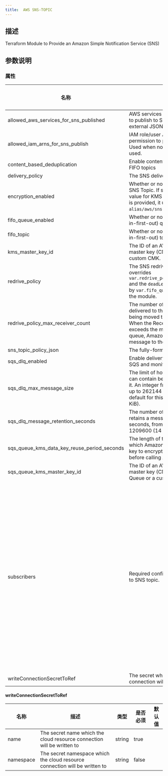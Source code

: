 ```yaml
---
title:  AWS SNS-TOPIC
---
```


## 描述

Terraform Module to Provide an Amazon Simple Notification Service (SNS)

## 参数说明


### 属性

 名称 | 描述 | 类型 | 是否必须 | 默认值 
 ------------ | ------------- | ------------- | ------------- | ------------- 
 allowed_aws_services_for_sns_published | AWS services that will have permission to publish to SNS topic. Used when no external JSON policy is used | list(string) | false |  
 allowed_iam_arns_for_sns_publish | IAM role/user ARNs that will have permission to publish to SNS topic. Used when no external json policy is used. | list(string) | false |  
 content_based_deduplication | Enable content-based deduplication for FIFO topics | bool | false |  
 delivery_policy | The SNS delivery policy as JSON. | string | false |  
 encryption_enabled | Whether or not to use encryption for SNS Topic. If set to `true` and no custom value for KMS key (kms_master_key_id) is provided, it uses the default `alias/aws/sns` KMS key. | bool | false |  
 fifo_queue_enabled | Whether or not to create a FIFO (first-in-first-out) queue | bool | false |  
 fifo_topic | Whether or not to create a FIFO (first-in-first-out) topic | bool | false |  
 kms_master_key_id | The ID of an AWS-managed customer master key (CMK) for Amazon SNS or a custom CMK. | string | false |  
 redrive_policy | The SNS redrive policy as JSON. This overrides `var.redrive_policy_max_receiver_count` and the `deadLetterTargetArn` (supplied by `var.fifo_queue = true`) passed in by the module. | string | false |  
 redrive_policy_max_receiver_count | The number of times a message is delivered to the source queue before being moved to the dead-letter queue. When the ReceiveCount for a message exceeds the maxReceiveCount for a queue, Amazon SQS moves the message to the dead-letter-queue. | number | false |  
 sns_topic_policy_json | The fully-formed AWS policy as JSON | string | false |  
 sqs_dlq_enabled | Enable delivery of failed notifications to SQS and monitor messages in queue. | bool | false |  
 sqs_dlq_max_message_size | The limit of how many bytes a message can contain before Amazon SQS rejects it. An integer from 1024 bytes (1 KiB) up to 262144 bytes (256 KiB). The default for this attribute is 262144 (256 KiB). | number | false |  
 sqs_dlq_message_retention_seconds | The number of seconds Amazon SQS retains a message. Integer representing seconds, from 60 (1 minute) to 1209600 (14 days). | number | false |  
 sqs_queue_kms_data_key_reuse_period_seconds | The length of time, in seconds, for which Amazon SQS can reuse a data key to encrypt or decrypt messages before calling AWS KMS again | number | false |  
 sqs_queue_kms_master_key_id | The ID of an AWS-managed customer master key (CMK) for Amazon SQS Queue or a custom CMK | string | false |  
 subscribers | Required configuration for subscibres to SNS topic. | map(object({\n    protocol = string\n    # The protocol to use. The possible values for this are: sqs, sms, lambda, application. (http or https are partially supported, see below) (email is an option but is unsupported, see below).\n    endpoint = string\n    # The endpoint to send data to, the contents will vary with the protocol. (see below for more information)\n    endpoint_auto_confirms = bool\n    # Boolean indicating whether the end point is capable of auto confirming subscription e.g., PagerDuty (default is false)\n    raw_message_delivery = bool\n    # Boolean indicating whether or not to enable raw message delivery (the original message is directly passed, not wrapped in JSON with the original message in the message property) (default is false)\n  })) | false |  
 writeConnectionSecretToRef | The secret which the cloud resource connection will be written to | [writeConnectionSecretToRef](#writeConnectionSecretToRef) | false |  


#### writeConnectionSecretToRef

 名称 | 描述 | 类型 | 是否必须 | 默认值 
 ------------ | ------------- | ------------- | ------------- | ------------- 
 name | The secret name which the cloud resource connection will be written to | string | true |  
 namespace | The secret namespace which the cloud resource connection will be written to | string | false |  
